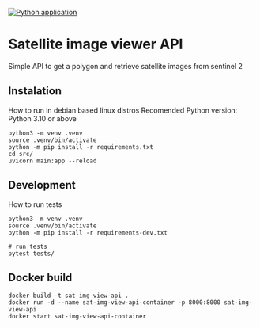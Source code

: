 [![Python application](https://github.com/rupestre-campos/satellite-image-viewer-api/actions/workflows/python-app.yml/badge.svg?branch=main)](https://github.com/rupestre-campos/satellite-image-viewer-api/actions/workflows/python-app.yml)

# Satellite image viewer API
Simple API to get a polygon and retrieve satellite images from sentinel 2


## Instalation
How to run in debian based linux distros
Recomended Python version: Python 3.10 or above

```
python3 -m venv .venv
source .venv/bin/activate
python -m pip install -r requirements.txt
cd src/
uvicorn main:app --reload
```

## Development
How to run tests
```
python3 -m venv .venv
source .venv/bin/activate
python -m pip install -r requirements-dev.txt

# run tests
pytest tests/
```

## Docker build

```
docker build -t sat-img-view-api .
docker run -d --name sat-img-view-api-container -p 8000:8000 sat-img-view-api
docker start sat-img-view-api-container
```
